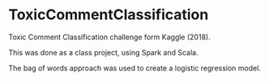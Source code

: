 # ToxicCommentClassification
Toxic Comment Classification challenge form Kaggle (2018).

This was done as a class project, using Spark and Scala.

The bag of words approach was used to create a logistic regression model. 
